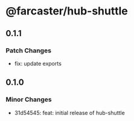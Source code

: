 # @farcaster/hub-shuttle

## 0.1.1

### Patch Changes

- fix: update exports

## 0.1.0

### Minor Changes

- 31d54545: feat: initial release of hub-shuttle
